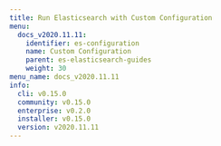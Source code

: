 ```yaml
---
title: Run Elasticsearch with Custom Configuration
menu:
  docs_v2020.11.11:
    identifier: es-configuration
    name: Custom Configuration
    parent: es-elasticsearch-guides
    weight: 30
menu_name: docs_v2020.11.11
info:
  cli: v0.15.0
  community: v0.15.0
  enterprise: v0.2.0
  installer: v0.15.0
  version: v2020.11.11
---
```


